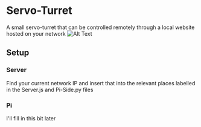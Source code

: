 # Servo-Turret
A small servo-turret that can be controlled remotely through a local website hosted on your network
![Alt Text](https://media.giphy.com/media/MZQW5Kobya95v7uam7/giphy.gif)
## Setup
### Server
Find your current network IP and insert that into the relevant places labelled in the Server.js and Pi-Side.py files

### Pi
I'll fill in this bit later

